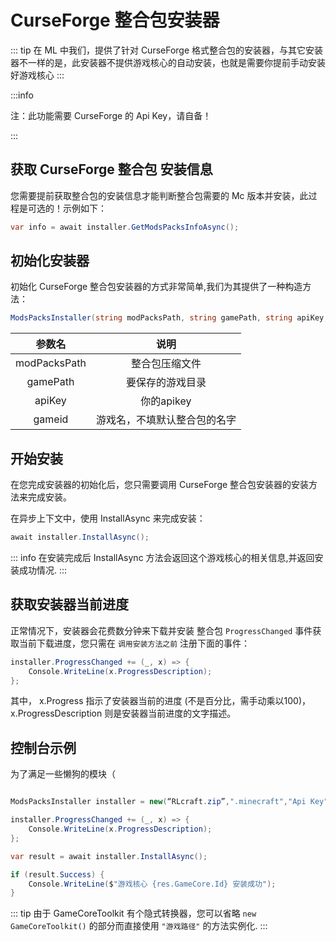 ---
---

# CurseForge 整合包安装器

::: tip
在 ML 中我们，提供了针对 CurseForge 格式整合包的安装器，与其它安装器不一样的是，此安装器不提供游戏核心的自动安装，也就是需要你提前手动安装好游戏核心
:::

:::info

注：此功能需要 CurseForge 的 Api Key，请自备！

:::
## 获取 CurseForge 整合包 安装信息
您需要提前获取整合包的安装信息才能判断整合包需要的 Mc 版本并安装，此过程是可选的！示例如下：
```C#
var info = await installer.GetModsPacksInfoAsync();
```

## 初始化安装器
初始化 CurseForge 整合包安装器的方式非常简单,我们为其提供了一种构造方法：

```C#
ModsPacksInstaller(string modPacksPath, string gamePath, string apiKey, string gameid = null)
```

|参数名|说明|
|:------:|:----:|
|modPacksPath | 整合包压缩文件  |
|gamePath |要保存的游戏目录 |
|apiKey | 你的apikey |
|gameid | 游戏名，不填默认整合包的名字 |

## 开始安装
在您完成安装器的初始化后，您只需要调用 CurseForge 整合包安装器的安装方法来完成安装。

在异步上下文中，使用 InstallAsync 来完成安装：
```C#
await installer.InstallAsync();
```

::: info
在安装完成后 InstallAsync 方法会返回这个游戏核心的相关信息,并返回安装成功情况.
:::

## 获取安装器当前进度
正常情况下，安装器会花费数分钟来下载并安装 整合包 `ProgressChanged` 事件获取当前下载进度，您只需在 `调用安装方法之前` 注册下面的事件：
```C#
installer.ProgressChanged += (_, x) => {
    Console.WriteLine(x.ProgressDescription);
};
```
其中， x.Progress 指示了安装器当前的进度 (不是百分比，需手动乘以100)，x.ProgressDescription 则是安装器当前进度的文字描述。

## 控制台示例
为了满足一些懒狗的模块（
``` C#

ModsPacksInstaller installer = new(“RLcraft.zip”,".minecraft","Api Key");

installer.ProgressChanged += (_, x) => {
    Console.WriteLine(x.ProgressDescription);
};

var result = await installer.InstallAsync();

if (result.Success) {
    Console.WriteLine($"游戏核心 {res.GameCore.Id} 安装成功");
}

```

::: tip
由于 GameCoreToolkit 有个隐式转换器，您可以省略 `new GameCoreToolkit()` 的部分而直接使用 `"游戏路径"` 的方法实例化.
:::
